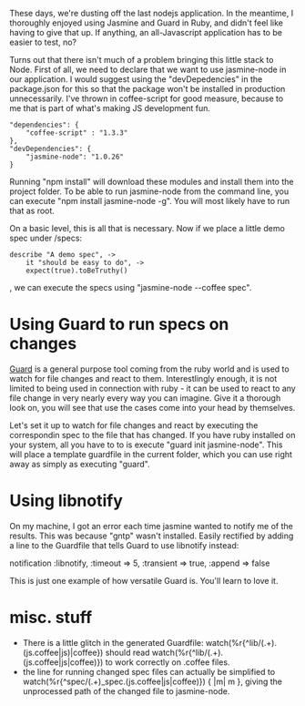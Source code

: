 These days, we're dusting off the last nodejs application. In the meantime, I thoroughly enjoyed using Jasmine
and Guard in Ruby, and didn't feel like having to give that up. If anything, an all-Javascript application has to
be easier to test, no?

Turns out that there isn't much of a problem bringing this little stack to Node. First of all, we need to declare that
we want to use jasmine-node in our application. I would suggest using the "devDepedencies" in the package.json for this
so that the package won't be installed in production unnecessarily. I've thrown in coffee-script for good measure,
because to me that is part of what's making JS development fun.

    "dependencies": {
        "coffee-script" : "1.3.3"
    },
    "devDependencies": {
        "jasmine-node": "1.0.26"
    }

Running "npm install" will download these modules and install them into the project folder. To be able to run jasmine-node
from the command line, you can execute "npm install jasmine-node -g". You will most likely have to run that as root.

On a basic level, this is all that is necessary. Now if we place a little demo spec under /specs:


    describe "A demo spec", ->
        it "should be easy to do", ->
        expect(true).toBeTruthy()


, we can execute the specs using "jasmine-node --coffee spec".

Using Guard to run specs on changes
==

[Guard](https://github.com/guard/guard) is a general purpose tool coming from the ruby world and is used to watch for file changes and react to them. Interestlingly enough, it is
not limited to being used in connection with ruby - it can be used to react to any file change in very nearly every way you can imagine. Give it a thorough look on, you will see that use the cases come into your head by themselves.

Let's set it up to watch for file changes and react by executing the correspondin spec to the file that has changed. If you have
ruby installed on your system, all you have to to is execute "guard init jasmine-node". This will place a template guardfile
in the current folder, which you can use right away as simply as executing "guard".

Using libnotify
==

On my machine, I got an error each time jasmine wanted to notify me of the results. This was because "gntp" wasn't installed.
Easily rectified by adding a line to the Guardfile that tells Guard to use libnotify instead:

notification :libnotify, :timeout => 5, :transient => true, :append => false

This is just one example of how versatile Guard is. You'll learn to love it.

misc. stuff
==

- There is a little glitch in the generated Guardfile:
watch(%r{^lib/(.+)\.(js\.coffee|js)|coffee}) should read watch(%r{^lib/(.+)\.(js\.coffee|js|coffee)}) to work correctly on 
.coffee files.
- the line for running changed spec files can actually be simplified to watch(%r{^spec/(.+)_spec\.(js\.coffee|js|coffee)}) { |m| m }, giving the unprocessed path of the changed file to jasmine-node.

